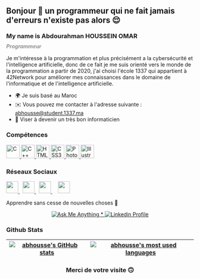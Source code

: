 <h2> Bonjour 👋 un programmeur qui ne fait jamais d'erreurs n'existe pas alors 😌</h2>

<h3 style="line-height:15px">My name is Abdourahman HOUSSEIN OMAR</h3>
<h5 style="color:#919191; line-height:0px">Programmeur</h5>


<p>Je m'intéresse à la programmation et plus précisément a la cybersécurité et l'intelligence artificielle, donc de ce fait je me suis orienté vers le monde de la programmation a partir de 2020, j'ai choisi l'école 1337 qui appartient à 42Network pour améliorer mes connaissances dans le domaine de l'informatique et de l'intelligence artificielle.</p>

- :earth_africa:  Je suis basé au Maroc
- :envelope:  Vous pouvez me contacter à l'adresse suivante : [abhousse@student.1337.ma](mailto:abhousse@student.1337.ma)
- :bow_and_arrow:​ Viser à devenir un très bon informaticien


### Compétences<p align="left">
<a href="https://docs.microsoft.com/en-us/cpp/?view=msvc-170" target="_blank" rel="noreferrer">
	<img src="https://raw.githubusercontent.com/danielcranney/readme-generator/main/public/icons/skills/c-colored.svg" width="36" height="36" alt="C" />
</a>
<a href="https://docs.microsoft.com/en-us/cpp/?view=msvc-170" target="_blank" rel="noreferrer">
	<img src="https://raw.githubusercontent.com/danielcranney/readme-generator/main/public/icons/skills/cplusplus-colored.svg" width="36" height="36" alt="C++" />
</a>
<a href="https://developer.mozilla.org/en-US/docs/Glossary/HTML5" target="_blank" rel="noreferrer">
	<img src="https://raw.githubusercontent.com/danielcranney/readme-generator/main/public/icons/skills/html5-colored.svg" width="36" height="36" alt="HTML5" />
</a>
<a href="https://www.w3.org/TR/CSS/#css" target="_blank" rel="noreferrer">
	<img src="https://raw.githubusercontent.com/danielcranney/readme-generator/main/public/icons/skills/css3-colored.svg" width="36" height="36" alt="CSS3" />
</a>
<a href="https://www.adobe.com/uk/products/photoshop.html" target="_blank" rel="noreferrer">
	<img src="https://raw.githubusercontent.com/danielcranney/readme-generator/main/public/icons/skills/photoshop-colored-dark.svg" width="36" height="36" alt="Photoshop" />
</a>
<a href="adobe.com/uk/products/illustrator.html" target="_blank" rel="noreferrer">
	<img src="https://raw.githubusercontent.com/danielcranney/readme-generator/main/public/icons/skills/illustrator-colored-dark.svg" width="36" height="36" alt="Illustrator" />
</a>
</p>

### Réseaux Sociaux 

<p align="left">

<a href="https://discord.com/users/905089830533337099" target="_blank" rel="noreferrer">
	<img src="https://raw.githubusercontent.com/danielcranney/readme-generator/main/public/icons/socials/discord.svg" width="32" height="32" />
</a>
&nbsp;
<a href="https://www.github.com/abdourahoussein" target="_blank" rel="noreferrer">
	<img src="https://raw.githubusercontent.com/danielcranney/readme-generator/main/public/icons/socials/github-dark.svg" width="32" height="32" />
</a>
&nbsp;
<a href="http://www.instagram.com/abdourahoussein" target="_blank" rel="noreferrer">
	<img src="https://raw.githubusercontent.com/danielcranney/readme-generator/main/public/icons/socials/instagram.svg" width="32" height="32" />
</a>
&nbsp;
</a>
&nbsp;
<a href="https://www.twitter.com/abdourahoussein" target="_blank" rel="noreferrer">
	<img src="https://raw.githubusercontent.com/danielcranney/readme-generator/main/public/icons/socials/twitter.svg" width="32" height="32" />
</a>

</p>

<!-- ### <b>Top Repositories</b>
<div width="100%" align="center">
	<a href="https://github.com/abdourahoussein/push_swap-42-cursus" align="left">
		<img align="left" width="45%" src="https://github-readme-stats.vercel.app/api/pin/?username=abdourahoussein&repo=push_swap-42-cursus&title_color=0891b2&text_color=ffffff&icon_color=0891b2&bg_color=1c1917&hide_border=true&locale=en" />
	</a>
	<a href="https://github.com/Abdourahoussein/libft-42-cursus" align="right">
		<img align="right" width="45%" src="https://github-readme-stats.vercel.app/api/pin/?username=abdourahoussein&repo=libft-42-cursus&title_color=0891b2&text_color=ffffff&icon_color=0891b2&bg_color=1c1917&hide_border=true&locale=en" />
	</a>
</div>
<br />
<br />
<br />
<br />
<br /> -->

Apprendre sans cesse de nouvelles choses 🫠​

<p align="center">
	<a href="mailto:abhousse@student.1337.ma">
		<img alt="Ask Me Anything" src="https://img.shields.io/badge/-Ask_me_anything-blueviolet?style=flat&logo=Gmail&logoColor=white&link=mailto:abhousse@student.1337.ma" />
	<span> * </span>
	<a href="https://www.linkedin.com/in/abdourahman-houssein-7a621b255">
		<img alt="Linkedin Profile" src="https://img.shields.io/badge/-Linkedin_Profile-0072b1?style=flat&logo=Linkedin&logoColor=white&link=https://www.linkedin.com/in/moussa-seddik-9429a9168/" />
	</a>
</p>

### Github Stats

| [![abhousse's GitHub stats](https://github-readme-stats.vercel.app/api?username=abdourahoussein&count_private=true&show_icons=true&hide=issues&hide_border=true&theme=jolly)](https://github.com/abdourahoussein?tab=repositories) | [![abhousse's most used languages](https://github-readme-stats.vercel.app/api/top-langs/?username=abdourahoussein&layout=compact&hide_border=true&theme=jolly)](https://github.com/abdourahoussein?tab=repositories) |
| :----------------------------------------------------------------------------------------------------------------------------------------------------------------------------------------------------------------: | :--------------------------------------------------------------------------------------------------------------------------------------------------------------------------------------------------: |


<h3 align="center">
	Merci de votre visite 🙃​
</h3>
